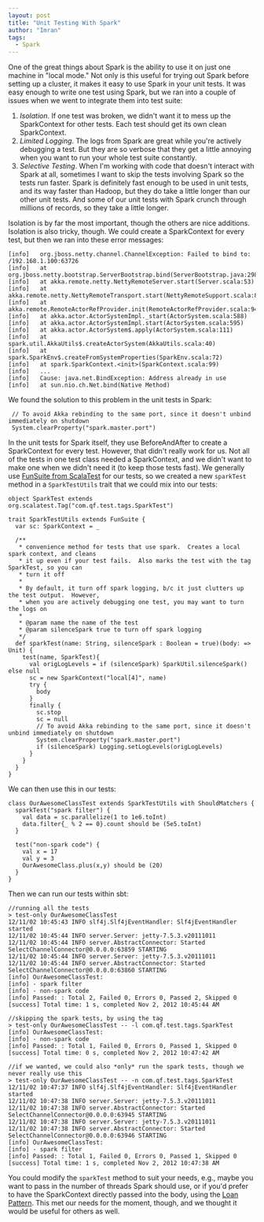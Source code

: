 ```yaml
---
layout: post
title: "Unit Testing With Spark"
author: "Imran"
tags:
  - Spark
---
```


One of the great things about Spark is the ability to use it on just one machine in "local mode."  Not only is this useful
for trying out Spark before setting up a cluster, it makes it easy to use Spark in your unit tests.  It was easy enough
to write one test using Spark, but we ran into a couple of issues when we went to integrate them into test suite:

<!--more-->

1. *Isolation*.  If one test was broken, we didn't want it to mess up the SparkContext for other tests.  Each test
should get its own clean SparkContext.
2. *Limited Logging*.  The logs from Spark are great while you're actively debugging a test.  But they are so verbose
that they get a little annoying when you want to run your whole test suite constantly.
3. *Selective Testing*.  When I'm working with code that doesn't interact with Spark at all, sometimes I want to skip
the tests involving Spark so the tests run faster.  Spark is definitely fast enough to be used in unit tests, and its way
faster than Hadoop, but they do take a little longer than our other unit tests.  And some of our unit tests with Spark
crunch through millions of records, so they take a little longer.

Isolation is by far the most important, though the others are nice additions.  Isolation is also tricky, though.  We
could create a SparkContext for every test, but then we ran into these error messages:

    [info]   org.jboss.netty.channel.ChannelException: Failed to bind to: /192.168.1.100:63726
    [info]   at org.jboss.netty.bootstrap.ServerBootstrap.bind(ServerBootstrap.java:298)
    [info]   at akka.remote.netty.NettyRemoteServer.start(Server.scala:53)
    [info]   at akka.remote.netty.NettyRemoteTransport.start(NettyRemoteSupport.scala:89)
    [info]   at akka.remote.RemoteActorRefProvider.init(RemoteActorRefProvider.scala:94)
    [info]   at akka.actor.ActorSystemImpl._start(ActorSystem.scala:588)
    [info]   at akka.actor.ActorSystemImpl.start(ActorSystem.scala:595)
    [info]   at akka.actor.ActorSystem$.apply(ActorSystem.scala:111)
    [info]   at spark.util.AkkaUtils$.createActorSystem(AkkaUtils.scala:40)
    [info]   at spark.SparkEnv$.createFromSystemProperties(SparkEnv.scala:72)
    [info]   at spark.SparkContext.<init>(SparkContext.scala:99)
    [info]   ...
    [info]   Cause: java.net.BindException: Address already in use
    [info]   at sun.nio.ch.Net.bind(Native Method)

We found the solution to this problem in the unit tests in Spark:

     // To avoid Akka rebinding to the same port, since it doesn't unbind immediately on shutdown
     System.clearProperty("spark.master.port")

In the unit tests for Spark itself, they use BeforeAndAfter to create a SparkContext for every test.  However, that
didn't really work for us.  Not all of the tests in one test class needed a SparkContext, and we didn't want to
make one when we didn't need it (to keep those tests fast).  We generally use [FunSuite from ScalaTest](http://www.scalatest.org/getting_started_with_fun_suite)
for our tests, so we created a new `sparkTest` method in a `SparkTestUtils` trait that we could mix into our tests:

    object SparkTest extends org.scalatest.Tag("com.qf.test.tags.SparkTest")

    trait SparkTestUtils extends FunSuite {
      var sc: SparkContext = _

      /**
       * convenience method for tests that use spark.  Creates a local spark context, and cleans
       * it up even if your test fails.  Also marks the test with the tag SparkTest, so you can
       * turn it off
       *
       * By default, it turn off spark logging, b/c it just clutters up the test output.  However,
       * when you are actively debugging one test, you may want to turn the logs on
       *
       * @param name the name of the test
       * @param silenceSpark true to turn off spark logging
       */
      def sparkTest(name: String, silenceSpark : Boolean = true)(body: => Unit) {
        test(name, SparkTest){
          val origLogLevels = if (silenceSpark) SparkUtil.silenceSpark() else null
          sc = new SparkContext("local[4]", name)
          try {
            body
          }
          finally {
            sc.stop
            sc = null
            // To avoid Akka rebinding to the same port, since it doesn't unbind immediately on shutdown
            System.clearProperty("spark.master.port")
            if (silenceSpark) Logging.setLogLevels(origLogLevels)
          }
        }
      }
    }


We can then use this in our tests:

    class OurAwesomeClassTest extends SparkTestUtils with ShouldMatchers {
      sparkTest("spark filter") {
        val data = sc.parallelize(1 to 1e6.toInt)
        data.filter{_ % 2 == 0}.count should be (5e5.toInt)
      }

      test("non-spark code") {
        val x = 17
        val y = 3
        OurAwesomeClass.plus(x,y) should be (20)
      }
    }


Then we can run our tests within sbt:

    //running all the tests
    > test-only OurAwesomeClassTest
    12/11/02 10:45:43 INFO slf4j.Slf4jEventHandler: Slf4jEventHandler started
    12/11/02 10:45:44 INFO server.Server: jetty-7.5.3.v20111011
    12/11/02 10:45:44 INFO server.AbstractConnector: Started SelectChannelConnector@0.0.0.0:63859 STARTING
    12/11/02 10:45:44 INFO server.Server: jetty-7.5.3.v20111011
    12/11/02 10:45:44 INFO server.AbstractConnector: Started SelectChannelConnector@0.0.0.0:63860 STARTING
    [info] OurAwesomeClassTest:
    [info] - spark filter
    [info] - non-spark code
    [info] Passed: : Total 2, Failed 0, Errors 0, Passed 2, Skipped 0
    [success] Total time: 1 s, completed Nov 2, 2012 10:45:44 AM

    //skipping the spark tests, by using the tag
    > test-only OurAwesomeClassTest -- -l com.qf.test.tags.SparkTest
    [info] OurAwesomeClassTest:
    [info] - non-spark code
    [info] Passed: : Total 1, Failed 0, Errors 0, Passed 1, Skipped 0
    [success] Total time: 0 s, completed Nov 2, 2012 10:47:42 AM

    //if we wanted, we could also *only* run the spark tests, though we never really use this
    > test-only OurAwesomeClassTest -- -n com.qf.test.tags.SparkTest
    12/11/02 10:47:37 INFO slf4j.Slf4jEventHandler: Slf4jEventHandler started
    12/11/02 10:47:38 INFO server.Server: jetty-7.5.3.v20111011
    12/11/02 10:47:38 INFO server.AbstractConnector: Started SelectChannelConnector@0.0.0.0:63945 STARTING
    12/11/02 10:47:38 INFO server.Server: jetty-7.5.3.v20111011
    12/11/02 10:47:38 INFO server.AbstractConnector: Started SelectChannelConnector@0.0.0.0:63946 STARTING
    [info] OurAwesomeClassTest:
    [info] - spark filter
    [info] Passed: : Total 1, Failed 0, Errors 0, Passed 1, Skipped 0
    [success] Total time: 1 s, completed Nov 2, 2012 10:47:38 AM

You could modify the `sparkTest` method to suit your needs, e.g., maybe you want to pass in the number of threads Spark
should use, or if you'd prefer to have the SparkContext directly passed into the body, using the
[Loan Pattern](https://wiki.scala-lang.org/display/SYGN/Loan).  This met our needs for the moment, though, and we thought
it would be useful for others as well.
